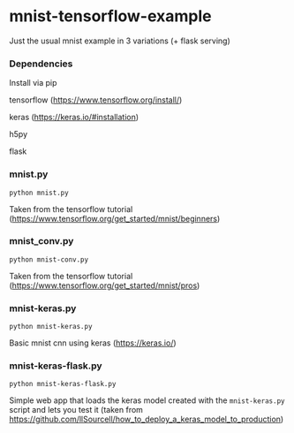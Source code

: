 # mnist-tensorflow-example
Just the usual mnist example in 3 variations (+ flask serving)

### Dependencies

Install via pip


tensorflow (https://www.tensorflow.org/install/)

keras (https://keras.io/#installation)

h5py

flask

### mnist.py

`python mnist.py`

Taken from the tensorflow tutorial (https://www.tensorflow.org/get_started/mnist/beginners)

### mnist_conv.py

`python mnist-conv.py`

Taken from the tensorflow tutorial (https://www.tensorflow.org/get_started/mnist/pros)

### mnist-keras.py

`python mnist-keras.py`

Basic mnist cnn using keras (https://keras.io/)

### mnist-keras-flask.py

`python mnist-keras-flask.py`

Simple web app that loads the keras model created with the `mnist-keras.py` script and lets you test it (taken from https://github.com/llSourcell/how_to_deploy_a_keras_model_to_production)

